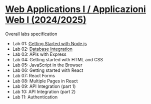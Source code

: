 # [Web Applications I / Applicazioni Web I (2024/2025)](https://github.com/polito-webapp1)

Overall labs specification

- Lab 01: [Getting Started with Node.js](https://polito-webapp1.github.io/lab-2025/Lab01/Lab01.pdf)
- Lab 02: [Database Integration](https://polito-webapp1.github.io/lab-2025/Lab02/Lab02.pdf)
- Lab 03: APIs with Express
- Lab 04: Getting started with HTML and CSS
- Lab 05: JavaScript in the Browser
- Lab 06: Getting started with React
- Lab 07: React Forms
- Lab 08: Multiple Pages in React
- Lab 09: API Integration (part 1)
- Lab 10: API Integration (part 2)
- Lab 11: Authentication
